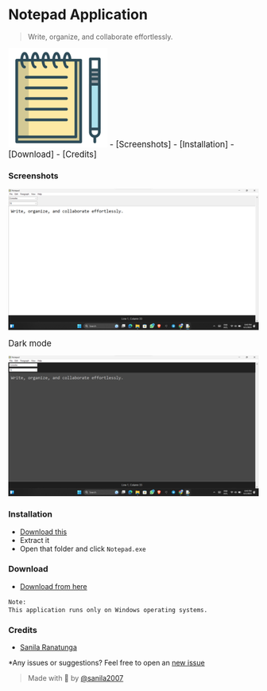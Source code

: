 # Notepad Application
> Write, organize, and collaborate effortlessly.

<img src="https://github.com/sanila2007/tkinter-notepad/blob/mai/images/notepad_icon.png" width=200 height=200>

<big>
- [Screenshots]
- [Installation]
- [Download]
- [Credits]
</big>


### Screenshots

<img src="https://github.com/sanila2007/tkinter-notepad/blob/mai/images/Screenshot%202023-06-01%20204937.png">

<big> Dark mode</big>

<img src="https://github.com/sanila2007/tkinter-notepad/blob/mai/images/Screenshot%202023-06-01%20204956.png">

### Installation

- <a href="https://github.com/sanila2007/tkinter-notepad/blob/mai/exe.win-amd64-3.11.zip">Download this</a>
- Extract it
- Open that folder and click `Notepad.exe`

### Download

- <a href="https://github.com/sanila2007/tkinter-notepad/blob/mai/exe.win-amd64-3.11.zip">Download from here</a>

```
Note:
This application runs only on Windows operating systems.
```

### Credits

- [Sanila Ranatunga](https://github.com/sanila2007)


<p>*Any issues or suggestions? Feel free to open an <a href="https://github.com/sanila2007/tkinter-notepad/issues">new issue</a></p>

> Made with 💞 by <a href="https://github.com/sanila2007">@sanila2007</a>
